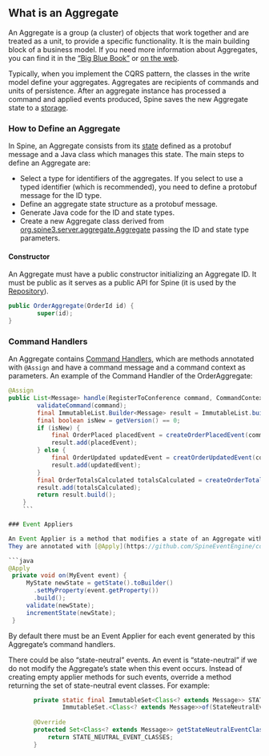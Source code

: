 ## What is an Aggregate

An Aggregate is a group (a cluster) of objects that work together and are treated as a unit, to provide a specific functionality. It is the main building block of a business model. If you need more information about Aggregates, you can find it in the [“Big Blue Book”](http://www.amazon.com/Domain-Driven-Design-Tackling-Complexity-Software/dp/0321125215) or [on the web](http://blog.sapiensworks.com/post/2012/04/18/DDD-Aggregates-And-Aggregates-Root-Explained.aspx).

Typically, when you implement the CQRS pattern, the classes in the write model define your aggregates. Aggregates are recipients of commands and units of persistence. After an aggregate instance has processed a command and applied events produced, Spine saves the new Aggregate state to a [storage](../data-storage/index.md).

### How to Define an Aggregate

In Spine, an Aggregate consists from its [state](../biz-model/aggregate-states.md) defined as a protobuf message and a Java class which manages this state. 
The main steps to define an Aggregate are:

* Select a type for identifiers of the aggregates. If you select to use a typed identifier (which is recommended), you need to define a protobuf message for the ID type.
* Define an aggregate state structure as a protobuf message.
* Generate Java code for the ID and state types.
* Create a new Aggregate class derived from [org.spine3.server.aggregate.Aggregate](https://github.com/SpineEventEngine/core-java/blob/master/server/src/main/java/org/spine3/server/aggregate/Aggregate.java) passing the ID and state type parameters.

#### Constructor 

An Aggregate must have a public constructor initializing an Aggregate ID. It must be public as it serves as a public API for Spine (it is used by the [Repository](./repository.md)).

```java
public OrderAggregate(OrderId id) {
        super(id);
}
```
### Command Handlers

An Aggregate contains [Command Handlers](/command-handler.md), which are methods annotated with `@Assign` and have a command message and a command context as parameters. An example of the Command Handler of the OrderAggregate:

```java
@Assign
public List<Message> handle(RegisterToConference command, CommandContext context) {
        validateCommand(command);
        final ImmutableList.Builder<Message> result = ImmutableList.builder();
        final boolean isNew = getVersion() == 0;
        if (isNew) {
            final OrderPlaced placedEvent = createOrderPlacedEvent(command);
            result.add(placedEvent);
        } else {
            final OrderUpdated updatedEvent = creatOrderUpdatedEvent(command);
            result.add(updatedEvent);
        }
        final OrderTotalsCalculated totalsCalculated = createOrderTotalsCalculatedEvent(command);
        result.add(totalsCalculated);
        return result.build();
    }
    ```

### Event Appliers

An Event Applier is a method that modifies a state of an Aggregate with the data from the passed event. Event Appliers are not supposed to be called from the outside of the declaring aggregate class. As such they are declared private by convention set in the Spine framework. 
They are annotated with [@Apply](https://github.com/SpineEventEngine/core-java/blob/c7901d99c497a639ee9132124bd6d4bec713f179/server/src/main/java/org/spine3/server/aggregate/Apply.java).

```java
@Apply
 private void on(MyEvent event) {
     MyState newState = getState().toBuilder()
       .setMyProperty(event.getProperty())
       .build();
     validate(newState);
     incrementState(newState);
 }
```
By default there must be an Event Applier for each event generated by this Aggregate’s command handlers.

There could be also “state-neutral” events. An event is “state-neutral” if we do not modify the Aggregate’s state when this event occurs. Instead of creating empty applier methods for such events, override a method returning the set of state-neutral event classes. For example:
```java
       private static final ImmutableSet<Class<? extends Message>> STATE_NEUTRAL_EVENT_CLASSES =
               ImmutableSet.<Class<? extends Message>>of(StateNeutralEvent.class);
      
       @Override
       protected Set<Class<? extends Message>> getStateNeutralEventClasses() {
           return STATE_NEUTRAL_EVENT_CLASSES;
       }
```